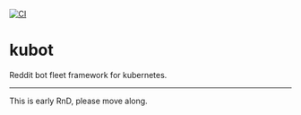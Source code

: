 [![CI](https://github.com/timberhill/kubot/actions/workflows/ci.yaml/badge.svg)](https://github.com/timberhill/kubot/actions/workflows/ci.yaml)

# kubot

Reddit bot fleet framework for kubernetes.

---

This is early RnD, please move along.
